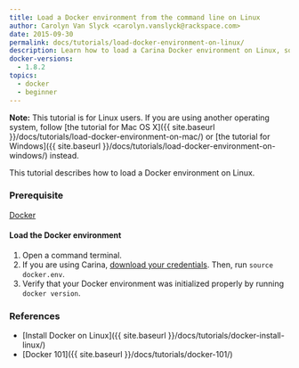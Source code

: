 ```yaml
---
title: Load a Docker environment from the command line on Linux
author: Carolyn Van Slyck <carolyn.vanslyck@rackspace.com>
date: 2015-09-30
permalink: docs/tutorials/load-docker-environment-on-linux/
description: Learn how to load a Carina Docker environment on Linux, so that you can work with your Docker cluster from the command line
docker-versions:
  - 1.8.2
topics:
  - docker
  - beginner
---
```


**Note:** This tutorial is for Linux users. If you are using another operating system, follow
[the tutorial for Mac OS X]({{ site.baseurl }}/docs/tutorials/load-docker-environment-on-mac/) or
[the tutorial for Windows]({{ site.baseurl }}/docs/tutorials/load-docker-environment-on-windows/) instead.

This tutorial describes how to load a Docker environment on Linux.

### <a name="prerequisites"></a> Prerequisite

[Docker](https://docs.docker.com/installation/ubuntulinux/)

#### <a name="load"></a> Load the Docker environment

1. Open a command terminal.
2. If you are using Carina, [download your credentials][get-cluster-creds].
    Then, run `source docker.env`.
3. Verify that your Docker environment was initialized properly by running `docker version`.

[get-cluster-creds]: {{site.baseurl}}/docs/references/carina-credentials/

### <a name="references"></a> References
* [Install Docker on Linux]({{ site.baseurl }}/docs/tutorials/docker-install-linux/)
* [Docker 101]({{ site.baseurl }}/docs/tutorials/docker-101/)
